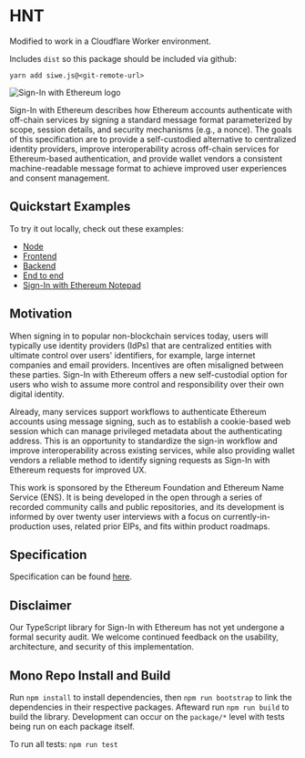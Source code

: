 # HNT

Modified to work in a Cloudflare Worker environment.

Includes `dist` so this package should be included via github:

```
yarn add siwe.js@<git-remote-url>

```

![Sign-In with Ethereum logo](https://login.xyz/favicon.png "Sign-In with Ethereum logo")

Sign-In with Ethereum describes how Ethereum accounts authenticate with
off-chain services by signing a standard message format parameterized by scope,
session details, and security mechanisms (e.g., a nonce). The goals of this
specification are to provide a self-custodied alternative to centralized
identity providers, improve interoperability across off-chain services for
Ethereum-based authentication, and provide wallet vendors a consistent
machine-readable message format to achieve improved user experiences and
consent management.

## Quickstart Examples

To try it out locally, check out these examples:

- [Node](https://github.com/spruceid/siwe-quickstart/tree/main/00_print)
- [Frontend](https://github.com/spruceid/siwe-quickstart/tree/main/01_frontend)
- [Backend](https://github.com/spruceid/siwe-quickstart/tree/main/02_backend)
- [End to end](https://github.com/spruceid/siwe-quickstart/tree/main/03_complete_app)
- [Sign-In with Ethereum Notepad](https://github.com/spruceid/siwe-notepad)

## Motivation

When signing in to popular non-blockchain services today, users will typically
use identity providers (IdPs) that are centralized entities with ultimate
control over users' identifiers, for example, large internet companies and email
providers. Incentives are often misaligned between these parties. Sign-In with
Ethereum offers a new self-custodial option for users who wish to assume more
control and responsibility over their own digital identity.

Already, many services support workflows to authenticate Ethereum accounts using
message signing, such as to establish a cookie-based web session which can
manage privileged metadata about the authenticating address. This is an
opportunity to standardize the sign-in workflow and improve interoperability
across existing services, while also providing wallet vendors a reliable method
to identify signing requests as Sign-In with Ethereum requests for improved UX.

This work is sponsored by the Ethereum Foundation and Ethereum Name Service
(ENS). It is being developed in the open through a series of recorded community
calls and public repositories, and its development is informed by over twenty
user interviews with a focus on currently-in-production uses, related prior
EIPs, and fits within product roadmaps.

## Specification

Specification can be found [here](https://eips.ethereum.org/EIPS/eip-4361).

## Disclaimer

Our TypeScript library for Sign-In with Ethereum has not yet undergone a formal security
audit. We welcome continued feedback on the usability, architecture, and security
of this implementation.

## Mono Repo Install and Build

Run `npm install` to install dependencies, then `npm run bootstrap` to link the dependencies
in their respective packages. Afteward run `npm run build` to build the library.
Development can occur on the `package/*` level with tests being run on each package itself.

To run all tests: `npm run test`
